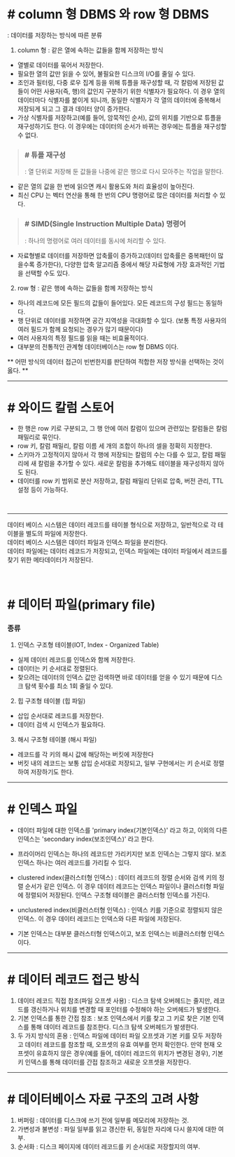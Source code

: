 # \# column 형 DBMS 와 row 형 DBMS
: 데이터를 저장하는 방식에 따른 분류

1. column 형 : 같은 열에 속하는 값들을 함께 저장하는 방식
- 열별로 데이터를 묶어서 저장한다.
- 필요한 열의 값만 읽을 수 있어, 불필요한 디스크의 I/O를 줄일 수 있다.
- 조인과 필터링, 다중 로우 집계 등을 위해 튜플을 재구성할 때, 각 칼럼에 저장된 값들이 어떤 사용자(즉, 행)의 값인지 구분하기 위한 식별자가 필요하다. 이 경우 열의 데이터마다 식별자를 붙이게 되니까, 동일한 식별자가 각 열의 데이터에 중복해서 저장되게 되고 그 결과 데이터 양이 증가한다.
- 가상 식별자를 저장하고(예를 들어, 암묵적인 순서), 값의 위치를 기반으로 튜플을 재구성하기도 한다. 이 경우에는 데이터의 순서가 바뀌는 경우에는 튜플을 재구성할 수 없다.

> ### \# 튜플 재구성
> : 열 단위로 저장해 둔 값들을 나중에 같은 행으로 다시 모아주는 작업을 말한다.

- 같은 열의 값을 한 번에 읽으면 캐시 활용도와 처리 효율성이 높아진다.
- 최신 CPU 는 벡터 연산을 통해 한 번의 CPU 명령어로 많은 데이터를 처리할 수 있다.

> ### \# SIMD(Single Instruction Multiple Data) 명령어
> : 하나의 명령어로 여러 데이터를 동시에 처리할 수 있다.

- 자료형별로 데이터를 저장하면 압축률이 증가하고(데이터 압축률은 중복패턴이 많을수록 증가한다), 다양한 압축 알고리즘 중에서 해당 자료형에 가장 효과적인 기법을 선택할 수도 있다.

2. row 형 : 같은 행에 속하는 값들을 함께 저장하는 방식
- 하나의 레코드에 모든 필드의 값들이 들어있다. 모든 레코드의 구성 필드는 동일하다.
- 행 단위로 데이터를 저장하면 공간 지역성을 극대화할 수 있다. (보통 특정 사용자의 여러 필드가 함께 요청되는 경우가 많기 때문이다)
- 여러 사용자의 특정 필드를 읽을 때는 비효율적이다.
- 대부분의 전통적인 관계형 데이터베이스는 row 형 DBMS 이다.

** 어떤 방식의 데이터 접근이 빈번한지를 판단하여 적합한 저장 방식을 선택하는 것이 옳다. **

---

# \# 와이드 칼럼 스토어
- 한 행은 row 키로 구분되고, 그 행 안에 여러 칼럼이 있으며 관련있는 칼럼들은 칼럼 패밀리로 묶인다.
- row 키, 칼럼 패밀리, 칼럼 이름 세 개의 조합이 하나의 셀을 정확히 지정한다.
- 스키마가 고정적이지 않아서 각 행에 저장되는 칼럼의 수는 다를 수 있고, 칼럼 패밀리에 새 칼럼을 추가할 수 있다. 새로운 칼럼을 추가해도 테이블을 재구성하지 않아도 된다.
- 데이터를 row 키 범위로 분산 저장하고, 칼럼 패밀리 단위로 압축, 버전 관리, TTL 설정 등이 가능하다.

</br>

---

데이터 베이스 시스템은 데이터 레코드를 테이블 형식으로 저장하고, 일반적으로 각 테이블을 별도의 파일에 저장한다.</br>
데이터 베이스 시스템은 데이터 파일과 인덱스 파일을 분리한다.</br>
데이터 파일에는 데이터 레코드가 저장되고, 인덱스 파일에는 데이터 파일에서 레코드를 찾기 위한 메타데이터가 저장된다.

</br>

# \# 데이터 파일(primary file)
### 종류
1) 인덱스 구조형 테이블(IOT, Index - Organized Table)
- 실제 데이터 레코드를 인덱스와 함께 저장한다.
- 데이터는 키 순서대로 정렬된다.
- 찾으려는 데이터의 인덱스 값만 검색하면 바로 데이터를 얻을 수 있기 때문에 디스크 탐색 횟수를 최소 1회 줄일 수 있다.

2) 힙 구조형 테이블 (힙 파일)
- 삽입 순서대로 레코드를 저장한다.
- 데이터 검색 시 인덱스가 필요하다.

3) 해시 구조형 테이블 (해시 파일)
- 레코드를 각 키의 해시 값에 해당하는 버킷에 저장한다
- 버킷 내의 레코드는 보통 삽입 순서대로 저장되고, 일부 구현에서는 키 순서로 정렬하여 저장하기도 한다.

---

# \# 인덱스 파일
- 데이터 파일에 대한 인덱스를 'primary index(기본인덱스)' 라고 하고, 이외의 다른 인덱스는 'secondary index(보조인덱스)' 라고 한다.
- 프라이머리 인덱스는 하나의 레코드만 가리키지만 보조 인덱스는 그렇지 않다. 보조 인덱스 하나는 여러 레코드를 가리킬 수 있다.

- clustered index(클러스터형 인덱스) : 데이터 레코드의 정렬 순서와 검색 키의 정렬 순서가 같은 인덱스. 이 경우 데이터 레코드는 인덱스 파일이나 클러스터형 파일에 정렬되어 저장된다. 인덱스 구조형 테이블은 클러스터형 인덱스를 가진다.
- unclustered index(비클러스터형 인덱스) : 인덱스 키를 기준으로 정렬되지 않은 인덱스. 이 경우 데이터 레코드는 인덱스와 다른 파일에 저장된다.
- 기본 인덱스는 대부분 클러스터형 인덱스이고, 보조 인덱스는 비클러스터형 인덱스이다.

---

# \# 데이터 레코드 접근 방식
1) 데이터 레코드 직접 참조(파일 오프셋 사용) : 디스크 탐색 오버헤드는 줄지만, 레코드를 갱신하거나 위치를 변경할 때 포인터를 수정해야 하는 오버헤드가 발생한다.
2) 기본 인덱스를 통한 간접 참조 : 보조 인덱스에서 키를 찾고 그 키로 찾은 기본 인덱스를 통해 데이터 레코드를 참조한다. 디스크 탐색 오버헤드가 발생한다.
3) 두 가지 방식의 혼용 : 인덱스 파일에 데이터 파일 오프셋과 기본 키를 모두 저장하고 데이터 레코드를 참조할 때, 오프셋의 유효 여부를 먼저 확인한다. 만약 현재 오프셋이 유효하지 않은 경우(예를 들어, 데이터 레코드의 위치가 변경된 경우), 기본 키 인덱스를 통해 데이터를 간접 참조하고 새로운 오프셋을 저장한다.

---

# \# 데이터베이스 자료 구조의 고려 사항
1) 버퍼링 : 데이터를 디스크에 쓰기 전에 일부를 메모리에 저장하는 것.
2) 가변성과 불변성 : 파일 일부를 읽고 갱신한 뒤, 동일한 자리에 다시 쓸지에 대한 여부.
3) 순서화 : 디스크 페이지에 데이터 레코드를 키 순서대로 저장할지의 여부.
